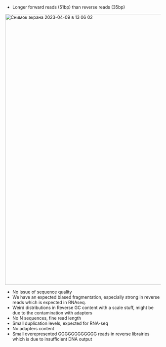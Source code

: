 - Longer forward reads (51bp) than reverse reads (35bp)

<img width="878" alt="Снимок экрана 2023-04-09 в 13 06 02" src="https://user-images.githubusercontent.com/56762339/230766686-bebc203e-59e8-4c96-9209-e6c10c652dab.png">


- No issue of sequence quality
- We have an expected biased fragmentation, especially strong in reverse reads which is expected in RNAseq.
- Weird distributions in Reverse GC content with a scale stuff, might be due to the contamination with adapters
- No N sequences, fine read length
- Small duplication levels, expected for RNA-seq
- No adapters content
- Small overepresented GGGGGGGGGGGG reads in reverse librairies which is due to insufficient DNA output

